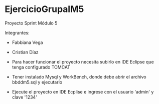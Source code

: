 # EjercicioGrupalM5
Proyecto Sprint Módulo 5

Integrantes:
- Fabbiana Vega
- Cristian Díaz

- Para hacer funcionar el proyecto necesita subirlo en IDE Eclipse que tenga configurado TOMCAT
- Tener instalado Mysql y WorkBench, donde debe abrir el archivo bbddm5.sql y ejecutarlo
- Ejecute el proyecto en IDE Ecplise e ingrese con el usuario 'admin' y clave '1234'

